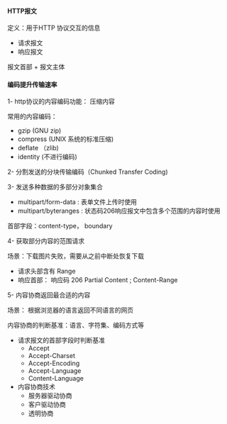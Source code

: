 #### HTTP报文

定义：用于HTTP 协议交互的信息

- 请求报文
- 响应报文

报文首部 + 报文主体

#### 编码提升传输速率

1- http协议的内容编码功能： 压缩内容

常用的内容编码：

- gzip (GNU zip)
- compress (UNIX 系统的标准压缩)
- deflate （zlib)
- identity (不进行编码)

2- 分割发送的分块传输编码（Chunked Transfer Coding)

3- 发送多种数据的多部分对象集合

- multipart/form-data : 表单文件上传时使用
- multipart/byteranges : 状态码206响应报文中包含多个范围的内容时使用

首部字段：content-type， boundary

4- 获取部分内容的范围请求

场景：下载图片失败，需要从之前中断处恢复下载

- 请求头部含有 Range
- 响应首部： 响应码 206 Partial Content ; Content-Range

5- 内容协商返回最合适的内容

场景： 根据浏览器的语言返回不同语言的网页

内容协商的判断基准：语言、字符集、编码方式等

- 请求报文的首部字段时判断基准
  - Accept
  - Accept-Charset
  - Accept-Encoding
  - Accept-Language
  - Content-Language
- 内容协商技术
  - 服务器驱动协商
  - 客户驱动协商
  - 透明协商